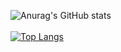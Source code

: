 ![Anurag's GitHub stats](https://github-readme-stats.vercel.app/api?username=vanitax&count_private=true&theme=dracula&show_icons=true)
<br/>
<br/>
[![Top Langs](https://github-readme-stats.vercel.app/api/top-langs/?username=vanitax&layout=compact&theme=dracula)](https://github.com/vanitax/github-readme-stats)
